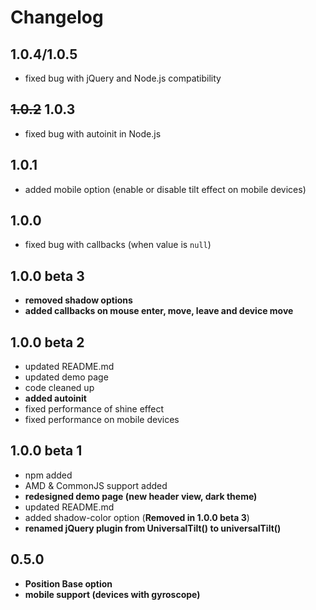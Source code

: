 # Changelog

## 1.0.4/1.0.5
* fixed bug with jQuery and Node.js compatibility

## ~~1.0.2~~ 1.0.3
* fixed bug with autoinit in Node.js

## 1.0.1
* added mobile option (enable or disable tilt effect on mobile devices)

## 1.0.0
* fixed bug with callbacks (when value is `null`)

## 1.0.0 beta 3
* **removed shadow options**
* **added callbacks on mouse enter, move, leave and device move**

## 1.0.0 beta 2
* updated README.md
* updated demo page
* code cleaned up
* **added autoinit**
* fixed performance of shine effect
* fixed performance on mobile devices

## 1.0.0 beta 1
* npm added
* AMD & CommonJS support added
* **redesigned demo page (new header view, dark theme)**
* updated README.md
* added shadow-color option (**Removed in 1.0.0 beta 3**)
* **renamed jQuery plugin from UniversalTilt() to universalTilt()**

## 0.5.0
* **Position Base option**
* **mobile support (devices with gyroscope)**

